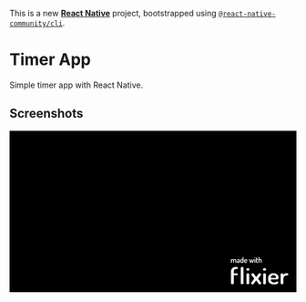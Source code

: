 This is a new [**React Native**](https://reactnative.dev) project, bootstrapped using [`@react-native-community/cli`](https://github.com/react-native-community/cli).

# Timer App

Simple timer app with React Native.

## Screenshots

![Screenshot 1](./screen.gif)